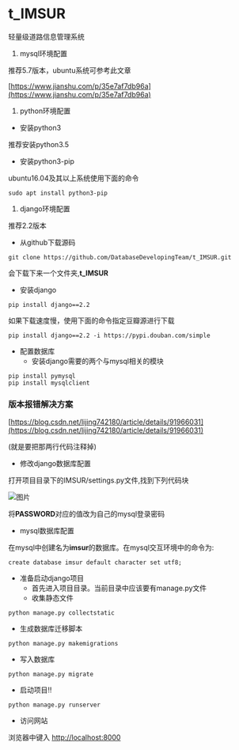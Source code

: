 # t_IMSUR
轻量级道路信息管理系统

1. mysql环境配置

推荐5.7版本，ubuntu系统可参考此文章

[https://www.jianshu.com/p/35e7af7db96a](https://www.jianshu.com/p/35e7af7db96a)

1. python环境配置
* 安装python3

推荐安装python3.5

* 安装python3-pip

ubuntu16.04及其以上系统使用下面的命令

```
sudo apt install python3-pip
```
1. django环境配置

推荐2.2版本

* 从github下载源码
```
git clone https://github.com/DatabaseDevelopingTeam/t_IMSUR.git
```
会下载下来一个文件夹,**t_IMSUR**
* 安装django
```
pip install django==2.2
```
如果下载速度慢，使用下面的命令指定豆瓣源进行下载
```
pip install django==2.2 -i https://pypi.douban.com/simple
```
* 配置数据库
  * 安装django需要的两个与mysql相关的模块
```
pip install pymysql
pip install mysqlclient
```
### 版本报错解决方案
[https://blog.csdn.net/lijing742180/article/details/91966031](https://blog.csdn.net/lijing742180/article/details/91966031)

(就是要把那两行代码注释掉)

  * 修改django数据库配置

打开项目目录下的IMSUR/settings.py文件,找到下列代码块

![图片](https://uploader.shimo.im/f/5dgGMkwOCg8BobCv.png!thumbnail)

将**PASSWORD**对应的值改为自己的mysql登录密码

* mysql数据库配置

在mysql中创建名为**imsur**的数据库。在mysql交互环境中的命令为:

```
create database imsur default character set utf8;
```
* 准备启动django项目
  * 首先进入项目目录。当前目录中应该要有manage.py文件
  * 收集静态文件
```
python manage.py collectstatic
```
  * 生成数据库迁移脚本
```
python manage.py makemigrations
```
  * 写入数据库
```
python manage.py migrate
```
* 启动项目!!
```
python manage.py runserver
```
* 访问网站

浏览器中键入 [http://localhost:8000](http://localhost:8000)
